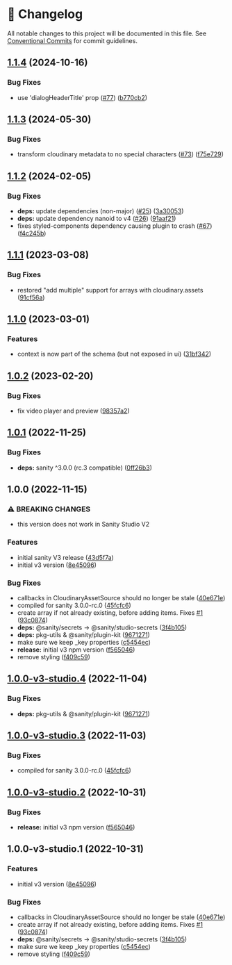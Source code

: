 <!-- markdownlint-disable --><!-- textlint-disable -->

# 📓 Changelog

All notable changes to this project will be documented in this file. See
[Conventional Commits](https://conventionalcommits.org) for commit guidelines.

## [1.1.4](https://github.com/sanity-io/sanity-plugin-cloudinary/compare/v1.1.3...v1.1.4) (2024-10-16)

### Bug Fixes

- use 'dialogHeaderTitle' prop ([#77](https://github.com/sanity-io/sanity-plugin-cloudinary/issues/77)) ([b770cb2](https://github.com/sanity-io/sanity-plugin-cloudinary/commit/b770cb2777244f9cb68d02127446093b43ee414e))

## [1.1.3](https://github.com/sanity-io/sanity-plugin-cloudinary/compare/v1.1.2...v1.1.3) (2024-05-30)

### Bug Fixes

- transform cloudinary metadata to no special characters ([#73](https://github.com/sanity-io/sanity-plugin-cloudinary/issues/73)) ([f75e729](https://github.com/sanity-io/sanity-plugin-cloudinary/commit/f75e72973cf4f7e3a0379fb7825dc39282394dc8))

## [1.1.2](https://github.com/sanity-io/sanity-plugin-cloudinary/compare/v1.1.1...v1.1.2) (2024-02-05)

### Bug Fixes

- **deps:** update dependencies (non-major) ([#25](https://github.com/sanity-io/sanity-plugin-cloudinary/issues/25)) ([3a30053](https://github.com/sanity-io/sanity-plugin-cloudinary/commit/3a30053d5fa999c85aaa95861e4e3213567341ac))
- **deps:** update dependency nanoid to v4 ([#26](https://github.com/sanity-io/sanity-plugin-cloudinary/issues/26)) ([91aaf21](https://github.com/sanity-io/sanity-plugin-cloudinary/commit/91aaf21c77b6fbb0494b353daa985da2a80d4312))
- fixes styled-components dependency causing plugin to crash ([#67](https://github.com/sanity-io/sanity-plugin-cloudinary/issues/67)) ([f4c245b](https://github.com/sanity-io/sanity-plugin-cloudinary/commit/f4c245b2135530b5978b38865654b90d2eb82e3d))

## [1.1.1](https://github.com/sanity-io/sanity-plugin-cloudinary/compare/v1.1.0...v1.1.1) (2023-03-08)

### Bug Fixes

- restored "add multiple" support for arrays with cloudinary.assets ([91cf56a](https://github.com/sanity-io/sanity-plugin-cloudinary/commit/91cf56a30e9c02560ee2d86eabe0aba8454aa829))

## [1.1.0](https://github.com/sanity-io/sanity-plugin-cloudinary/compare/v1.0.2...v1.1.0) (2023-03-01)

### Features

- context is now part of the schema (but not exposed in ui) ([31bf342](https://github.com/sanity-io/sanity-plugin-cloudinary/commit/31bf3421308cbddd0bec523d02262f1ef1ee2b71))

## [1.0.2](https://github.com/sanity-io/sanity-plugin-cloudinary/compare/v1.0.1...v1.0.2) (2023-02-20)

### Bug Fixes

- fix video player and preview ([98357a2](https://github.com/sanity-io/sanity-plugin-cloudinary/commit/98357a2630d0a33da28edc842118ab4aed247509))

## [1.0.1](https://github.com/sanity-io/sanity-plugin-cloudinary/compare/v1.0.0...v1.0.1) (2022-11-25)

### Bug Fixes

- **deps:** sanity ^3.0.0 (rc.3 compatible) ([0ff26b3](https://github.com/sanity-io/sanity-plugin-cloudinary/commit/0ff26b3a600527668cf95079e18c9d264f7ad3c5))

## 1.0.0 (2022-11-15)

### ⚠ BREAKING CHANGES

- this version does not work in Sanity Studio V2

### Features

- initial sanity V3 release ([43d5f7a](https://github.com/sanity-io/sanity-plugin-cloudinary/commit/43d5f7ac33f2a668aa4ad56594f047f1caebcee8))
- initial v3 version ([8e45096](https://github.com/sanity-io/sanity-plugin-cloudinary/commit/8e45096cc039b3a36269ce193c18027f7b45cd0e))

### Bug Fixes

- callbacks in CloudinaryAssetSource should no longer be stale ([40e671e](https://github.com/sanity-io/sanity-plugin-cloudinary/commit/40e671e6beb3ab98cf7622c1eeaf722d092eea2c))
- compiled for sanity 3.0.0-rc.0 ([45fcfc6](https://github.com/sanity-io/sanity-plugin-cloudinary/commit/45fcfc675836e732caca58b9c03c29c5cba447f7))
- create array if not already existing, before adding items. Fixes [#1](https://github.com/sanity-io/sanity-plugin-cloudinary/issues/1) ([93c0874](https://github.com/sanity-io/sanity-plugin-cloudinary/commit/93c08747a356e094bdd75ab15b22877a0bbdfecc))
- **deps:** @sanity/secrets -> @sanity/studio-secrets ([3f4b105](https://github.com/sanity-io/sanity-plugin-cloudinary/commit/3f4b105ae18d1e4741309e4740c3fc2e3e26646e))
- **deps:** pkg-utils & @sanity/plugin-kit ([9671271](https://github.com/sanity-io/sanity-plugin-cloudinary/commit/96712711d406fe5a245cee572e2b499e40c6ac17))
- make sure we keep \_key properties ([c5454ec](https://github.com/sanity-io/sanity-plugin-cloudinary/commit/c5454ece76716a8d3745f7472866e40575aab3ff))
- **release:** initial v3 npm version ([f565046](https://github.com/sanity-io/sanity-plugin-cloudinary/commit/f5650464194f303f3a5e65276b14e6b7f99560e1))
- remove styling ([f409c59](https://github.com/sanity-io/sanity-plugin-cloudinary/commit/f409c59c1177e77dc641562c374121681a49f930))

## [1.0.0-v3-studio.4](https://github.com/sanity-io/sanity-plugin-cloudinary/compare/v1.0.0-v3-studio.3...v1.0.0-v3-studio.4) (2022-11-04)

### Bug Fixes

- **deps:** pkg-utils & @sanity/plugin-kit ([9671271](https://github.com/sanity-io/sanity-plugin-cloudinary/commit/96712711d406fe5a245cee572e2b499e40c6ac17))

## [1.0.0-v3-studio.3](https://github.com/sanity-io/sanity-plugin-cloudinary/compare/v1.0.0-v3-studio.2...v1.0.0-v3-studio.3) (2022-11-03)

### Bug Fixes

- compiled for sanity 3.0.0-rc.0 ([45fcfc6](https://github.com/sanity-io/sanity-plugin-cloudinary/commit/45fcfc675836e732caca58b9c03c29c5cba447f7))

## [1.0.0-v3-studio.2](https://github.com/sanity-io/sanity-plugin-cloudinary/compare/v1.0.0-v3-studio.1...v1.0.0-v3-studio.2) (2022-10-31)

### Bug Fixes

- **release:** initial v3 npm version ([f565046](https://github.com/sanity-io/sanity-plugin-cloudinary/commit/f5650464194f303f3a5e65276b14e6b7f99560e1))

## 1.0.0-v3-studio.1 (2022-10-31)

### Features

- initial v3 version ([8e45096](https://github.com/sanity-io/sanity-plugin-cloudinary/commit/8e45096cc039b3a36269ce193c18027f7b45cd0e))

### Bug Fixes

- callbacks in CloudinaryAssetSource should no longer be stale ([40e671e](https://github.com/sanity-io/sanity-plugin-cloudinary/commit/40e671e6beb3ab98cf7622c1eeaf722d092eea2c))
- create array if not already existing, before adding items. Fixes [#1](https://github.com/sanity-io/sanity-plugin-cloudinary/issues/1) ([93c0874](https://github.com/sanity-io/sanity-plugin-cloudinary/commit/93c08747a356e094bdd75ab15b22877a0bbdfecc))
- **deps:** @sanity/secrets -> @sanity/studio-secrets ([3f4b105](https://github.com/sanity-io/sanity-plugin-cloudinary/commit/3f4b105ae18d1e4741309e4740c3fc2e3e26646e))
- make sure we keep \_key properties ([c5454ec](https://github.com/sanity-io/sanity-plugin-cloudinary/commit/c5454ece76716a8d3745f7472866e40575aab3ff))
- remove styling ([f409c59](https://github.com/sanity-io/sanity-plugin-cloudinary/commit/f409c59c1177e77dc641562c374121681a49f930))
